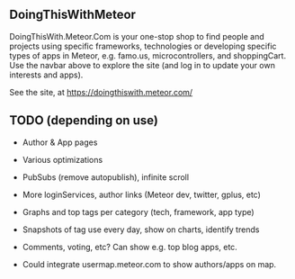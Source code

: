 ## DoingThisWithMeteor

DoingThisWith.Meteor.Com is your one-stop shop to find people and projects using specific frameworks, technologies or developing specific types of apps in Meteor, e.g. famo.us, microcontrollers, and shoppingCart. Use the navbar above to explore the site (and log in to update your own interests and apps).

See the site, at https://doingthiswith.meteor.com/

## TODO (depending on use)

* Author & App pages
* Various optimizations
* PubSubs (remove autopublish), infinite scroll
* More loginServices, author links (Meteor dev, twitter, gplus, etc)
* Graphs and top tags per category (tech, framework, app type)

* Snapshots of tag use every day, show on charts, identify trends
* Comments, voting, etc?  Can show e.g. top blog apps, etc.
* Could integrate usermap.meteor.com to show authors/apps on map.
